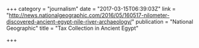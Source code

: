+++
category = "journalism"
date = "2017-03-15T06:39:03Z"
link = "http://news.nationalgeographic.com/2016/05/160517-nilometer-discovered-ancient-egypt-nile-river-archaeology/"
publication = "National Geographic"
title = "Tax Collection in Ancient Egypt"

+++

